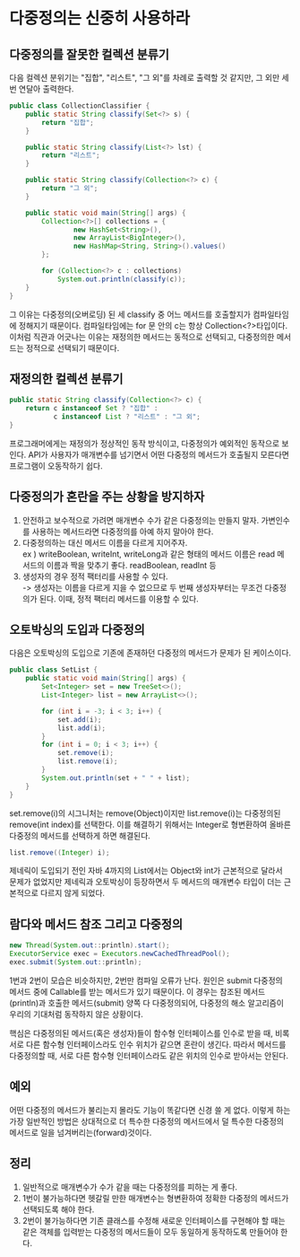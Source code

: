 # 다중정의는 신중히 사용하라
## 다중정의를 잘못한 컬렉션 분류기
다음 컬렉션 분위기는 "집합", "리스트", "그 외"를 차례로 출력할 것 같지만, 그 외만 세번 연달아 출력한다.

~~~java
public class CollectionClassifier {
    public static String classify(Set<?> s) {
        return "집합";
    }

    public static String classify(List<?> lst) {
        return "리스트";
    }

    public static String classify(Collection<?> c) {
        return "그 외";
    }

    public static void main(String[] args) {
        Collection<?>[] collections = {
                new HashSet<String>(),
                new ArrayList<BigInteger>(),
                new HashMap<String, String>().values()
        };

        for (Collection<?> c : collections)
            System.out.println(classify(c));
    }
}
~~~

그 이유는 다중정의(오버로딩) 된 세 classify 중 어느 메서드를 호출할지가 컴파일타임에 정해지기 때문이다. 컴파일타임에는 for 문 안의 c는 항상 Collection<?>타입이다.
이처럼 직관과 어긋나는 이유는 재정의한 메서드는 동적으로 선택되고, 다중정의한 메서드는 정적으로 선택되기 때문이다. 

## 재정의한 컬렉션 분류기

~~~java
public static String classify(Collection<?> c) {
    return c instanceof Set ? "집합" :
           c instanceof List ? "리스트" : "그 외";
}
~~~

프로그래머에게는 재정의가 정상적인 동작 방식이고, 다중정의가 예외적인 동작으로 보인다. API가 사용자가 매개변수를 넘기면서 어떤 다중정의 메서드가 호출될지 모른다면 프로그램이 오동작하기 쉽다.

## 다중정의가 혼란을 주는 상황을 방지하자
1. 안전하고 보수적으로 가려면 매개변수 수가 같은 다중정의는 만들지 말자. 가변인수를 사용하는 메서드라면 다중정의를 아예 하지 말아야 한다.
2. 다중정의하는 대신 메서드 이름을 다르게 지어주자. <br>
 ex ) writeBoolean, writeInt, writeLong과 같은 형태의 메서드 이름은 read 메서드의 이름과 짝을 맞추기 좋다. readBoolean, readInt 등
3. 생성자의 경우 정적 팩터리를 사용할 수 있다. <br> 
 -> 생성자는 이름을 다르게 지을 수 없으므로 두 번째 생성자부터는 무조건 다중정의가 된다. 이때, 정적 팩터리 메서드를 이용할 수 있다. 

## 오토박싱의 도입과 다중정의
다음은 오토박싱의 도입으로 기존에 존재하던 다중정의 메서드가 문제가 된 케이스이다.

~~~java
public class SetList {
    public static void main(String[] args) {
        Set<Integer> set = new TreeSet<>();
        List<Integer> list = new ArrayList<>();

        for (int i = -3; i < 3; i++) {
            set.add(i);
            list.add(i);
        }
        for (int i = 0; i < 3; i++) {
            set.remove(i);
            list.remove(i);
        }
        System.out.println(set + " " + list);
    }
}
~~~

set.remove(i)의 시그니처는 remove(Object)이지만 list.remove(i)는 다중정의된 remove(int index)를 선택한다. 
이를 해결하기 위해서는 Integer로 형변환하여 올바른 다중정의 메서드를 선택하게 하면 해결된다.

~~~java
list.remove((Integer) i);
~~~

제네릭이 도입되기 전인 자바 4까지의 List에서는 Object와 int가 근본적으로 달라서 문제가 없었지만 제네릭과 오토박싱이 등장하면서 두 메서드의 매개변수 타입이 더는 근본적으로 다르지 않게 되었다.

## 람다와 메서드 참조 그리고 다중정의

~~~java
new Thread(System.out::println).start();
ExecutorService exec = Executors.newCachedThreadPool();
exec.submit(System.out::println);
~~~

1번과 2번이 모습은 비슷하지만, 2번만 컴파일 오류가 난다. 원인은 submit 다중정의 메서드 중에 Callable<T>를 받는 메서드가 있기 때문이다. 이 경우는 참조된 메서드(println)과 
호출한 메서드(submit) 양쪽 다 다중정의되어, 다중정의 해소 알고리즘이 우리의 기대처럼 동작하지 않은 상황이다. 

핵심은 다중정의된 메서드(혹은 생성자)들이 함수형 인터페이스를 인수로 받을 때, 비록 서로 다른 함수형 인터페이스라도 인수 위치가 같으면 혼란이 생긴다. 따라서 메서드를 다중정의할 때, 서로 다른 함수형 인터페이스라도
같은 위치의 인수로 받아서는 안된다. 

## 예외
어떤 다중정의 메서드가 불리는지 몰라도 기능이 똑같다면 신경 쓸 게 없다. 이렇게 하는 가장 일반적인 방법은 상대적으로 더 특수한 다중정의 메서드에서 덜 특수한 다중정의 메서드로 일을 넘겨버리는(forward)것이다.

## 정리
1. 일반적으로 매개변수가 수가 같을 때는 다중정의를 피하는 게 좋다.
2. 1번이 불가능하다면 헷갈릴 만한 매개변수는 형변환하여 정확한 다중정의 메서드가 선택되도록 해야 한다. 
3. 2번이 불가능하다면 기존 클래스를 수정해 새로운 인터페이스를 구현해야 할 때는 같은 객체를 입력받는 다중정의 메서드들이 모두 동일하게 동작하도록 만들어야 한다. 
